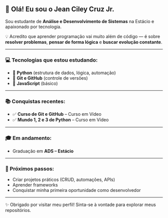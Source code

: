 ## 👋 Olá! Eu sou o Jean Ciley Cruz Jr.

Sou estudante de **Análise e Desenvolvimento de Sistemas** na Estácio e apaixonado por tecnologia. 

💡 Acredito que aprender programação vai muito além de código — é sobre **resolver problemas**, **pensar de forma lógica** e **buscar evolução constante**.

---

### 💻 Tecnologias que estou estudando:

- 🐍 **Python** (estrutura de dados, lógica, automação)
- 🔧 **Git e GitHub** (controle de versões)
- 🔧 **JavaScript** (básico)

---

### 📚 Conquistas recentes:

- ✅ **Curso de Git e GitHub** – Curso em Vídeo  
- ✅ **Mundo 1, 2 e 3 de Python** – Curso em Vídeo

---

### 🎓 Em andamento:

- Graduação em **ADS – Estácio**

---

### 📌 Próximos passos:

- Criar projetos práticos (CRUD, automações, APIs)  
- Aprender frameworks 
- Conquistar minha primeira oportunidade como desenvolvedor

---

✨ Obrigado por visitar meu perfil! Sinta-se à vontade para explorar meus repositórios.
